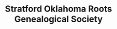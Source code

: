 ---
layout: repo
title: "Stratford Oklahoma Roots Genealogical Society"
id: 25143
permalink: repos/25143/
---